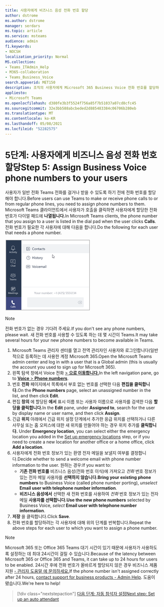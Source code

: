 ```yaml
---
title: 사용자에게 비즈니스 음성 전화 번호 할당
author: dstrome
ms.author: dstrome
manager: serdars
ms.topic: article
ms.service: msteams
audience: admin
f1.keywords:
- NOCSH
localization_priority: Normal
MS.collection:
- Teams_ITAdmin_Help
- M365-collaboration
- Teams_Business_Voice
search.appverid: MET150
description: 조직의 사용자에게 Microsoft 365 Business Voice 전화 번호를 할당하는 방법에 대해 자세히 알아보습니다.
appliesto:
- Microsoft Teams
ms.openlocfilehash: d380fe3b3f5524f756a85f7b51037a07cd8cfc45
ms.sourcegitcommit: 32e3bb588abcbeded2d885483384c06706b280eb
ms.translationtype: MT
ms.contentlocale: ko-KR
ms.lasthandoff: 05/08/2021
ms.locfileid: "52282575"
---
```

# <a name="step-5-assign-business-voice-phone-numbers-to-your-users"></a><span data-ttu-id="821aa-103">5단계: 사용자에게 비즈니스 음성 전화 번호 할당</span><span class="sxs-lookup"><span data-stu-id="821aa-103">Step 5: Assign Business Voice phone numbers to your users</span></span>

<span data-ttu-id="821aa-104">사용자가 일반 전화 Teams 전화를 걸거나 받을 수 있도록 하기 전에 전화 번호를 할당해야 합니다.</span><span class="sxs-lookup"><span data-stu-id="821aa-104">Before users can use Teams to make or receive phone calls to or from regular phone lines, you need to assign phone numbers to them.</span></span> <span data-ttu-id="821aa-105">Microsoft Teams 클라이언트에서 사용자가 호출을 클릭하면 사용자에게 할당한 전화 번호가 다이얼 패드에 **나열됩니다.**</span><span class="sxs-lookup"><span data-stu-id="821aa-105">In Microsoft Teams clients, the phone number that you assign to a user is listed in the dial pad when the user clicks **Calls**.</span></span> <span data-ttu-id="821aa-106">전화 번호가 필요한 각 사용자에 대해 다음을 합니다.</span><span class="sxs-lookup"><span data-stu-id="821aa-106">Do the following for each user that needs a phone number.</span></span>

![사용자의 전화 번호가 Teams.](../media/teams-phone-number.png)

> [!NOTE]
> <span data-ttu-id="821aa-108">전화 번호가 없는 경우 기다려 주세요.</span><span class="sxs-lookup"><span data-stu-id="821aa-108">If you don't see any phone numbers, please wait.</span></span> <span data-ttu-id="821aa-109">새 전화 번호를 사용할 수 있도록 하는 데 몇 시간이 Teams.</span><span class="sxs-lookup"><span data-stu-id="821aa-109">It may take several hours for your new phone numbers to become available in Teams.</span></span>

1. <span data-ttu-id="821aa-110">Microsoft Teams 관리자 센터를 열고 전역 관리자인 사용자와 로그인합니다(일반적으로 등록하는 데 사용한 계정 Microsoft 365.</span><span class="sxs-lookup"><span data-stu-id="821aa-110">Open the Microsoft Teams admin center and log in with a user that is a Global admin (this is usually the account you used to sign up for Microsoft 365).</span></span>
1. <span data-ttu-id="821aa-111">왼쪽 탐색 창에서 Voice 전화 <a href="https://admin.teams.microsoft.com/phone-numbers" target="_blank">   >  **으로 이동합니다.**</a></span><span class="sxs-lookup"><span data-stu-id="821aa-111">In the left navigation pane, go to <a href="https://admin.teams.microsoft.com/phone-numbers" target="_blank">**Voice** > **Phone numbers**</a>.</span></span>
1. <span data-ttu-id="821aa-112">번호 **전화** 페이지에서 목록에서 부호 없는 번호를 선택한 다음 **편집을 클릭합니다.**</span><span class="sxs-lookup"><span data-stu-id="821aa-112">On the **Phone numbers** page, select an unassigned number in the list, and then click **Edit**.</span></span>  
1. <span data-ttu-id="821aa-113">편집 **창의** 에 할당된 **에서** 표시 이름 또는 사용자 이름으로 사용자를 검색한 다음 **할당을 클릭합니다.**</span><span class="sxs-lookup"><span data-stu-id="821aa-113">In the **Edit** pane, under **Assigned to**, search for the user by display name or user name, and then click **Assign**.</span></span>
1. <span data-ttu-id="821aa-114">긴급 **위치** 아래에서 긴급 위치 설정 단계에서 추가한 응급 위치를 선택하거나 다른 사무실 또는 홈 오피스에 대한 새 위치를 만들어야 하는 경우 위치 추가를 **클릭합니다.** [](set-up-emergency-locations.md)</span><span class="sxs-lookup"><span data-stu-id="821aa-114">Under **Emergency location**, you can select either the emergency location you added in the [Set up emergency locations](set-up-emergency-locations.md) step, or if you need to create a new location for another office or a home office, click **Add a location**.</span></span>
1. <span data-ttu-id="821aa-115">사용자에게 전화 번호 정보가 있는 환영 전자 메일을 보낼지 여부를 결정합니다.</span><span class="sxs-lookup"><span data-stu-id="821aa-115">Decide whether to send a welcome email with phone number information to the user.</span></span> <span data-ttu-id="821aa-116">원하는 경우:</span><span class="sxs-lookup"><span data-stu-id="821aa-116">If you want to:</span></span>
    - <span data-ttu-id="821aa-117">**기존 전화 번호를** 비즈니스 음성(전화 번호 이식)에 가져오고 *전화* 번호 정보가 있는 전자 메일 사용자를 **선택하지 않습니다.**</span><span class="sxs-lookup"><span data-stu-id="821aa-117">**Bring your existing phone numbers** to Business Voice (called phone number porting), *unselect* **Email user with telephone number information**.</span></span>
    - <span data-ttu-id="821aa-118">**비즈니스 음성에서** 선택한 새 전화 번호를 사용하여 *전화* 번호 정보가 있는 전자 메일 **사용자를 선택합니다.**</span><span class="sxs-lookup"><span data-stu-id="821aa-118">**Use the new phone numbers** selected by Business Voice, *select* **Email user with telephone number information**.</span></span>
1. <span data-ttu-id="821aa-119">**저장** 을 클릭합니다.</span><span class="sxs-lookup"><span data-stu-id="821aa-119">Click **Save**.</span></span>
1. <span data-ttu-id="821aa-120">전화 번호를 할당하려는 각 사용자에 대해 위의 단계를 반복합니다.</span><span class="sxs-lookup"><span data-stu-id="821aa-120">Repeat the above steps for each user to which you want to assign a phone number.</span></span>

> [!NOTE]
> <span data-ttu-id="821aa-121">Microsoft 365 또는 Office 365 Teams 대기 시간이 있기 때문에 사용자가 사용하도록 설정하는 데 최대 24시간이 걸릴 수 있습니다.</span><span class="sxs-lookup"><span data-stu-id="821aa-121">Because of the latency between Microsoft 365 or Office 365 and Teams, it can take up to 24 hours for users to be enabled.</span></span> <span data-ttu-id="821aa-122">24시간 후에 전화 번호가 올바르게 할당되지 않은 경우 비즈니스 제품 지원 [- 관리자 도움말 에 문의하세요.](/microsoft-365/admin/contact-support-for-business-products)</span><span class="sxs-lookup"><span data-stu-id="821aa-122">If the phone number isn't assigned correctly after 24 hours, [contact support for business products - Admin Help](/microsoft-365/admin/contact-support-for-business-products).</span></span> <span data-ttu-id="821aa-123">도움이 됐습니다.</span><span class="sxs-lookup"><span data-stu-id="821aa-123">We're here to help!</span></span>

> [!div class="nextstepaction"]
> [<span data-ttu-id="821aa-124">다음 단계: 자동 참석자 설정</span><span class="sxs-lookup"><span data-stu-id="821aa-124">Next step: Set up an auto attendant</span></span>](set-up-auto-attendant.md?tabs=general-info#steps)
